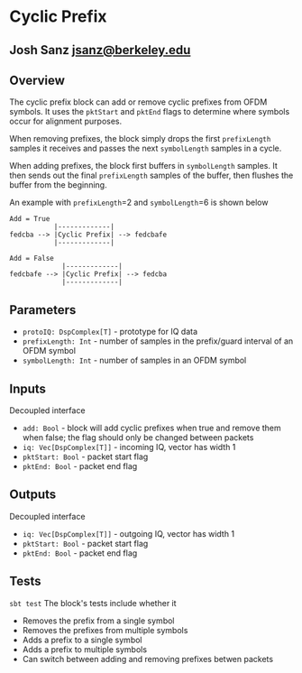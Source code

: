 # Cyclic Prefix
## Josh Sanz <jsanz@berkeley.edu>

## Overview
The cyclic prefix block can add or remove cyclic prefixes from OFDM symbols. 
It uses the `pktStart` and `pktEnd` flags to determine where symbols occur for alignment purposes.

When removing prefixes, the block simply drops the first `prefixLength` samples it receives and
passes the next `symbolLength` samples in a cycle.

When adding prefixes, the block first buffers in `symbolLength` samples. It then sends out the 
final `prefixLength` samples of the buffer, then flushes the buffer from the beginning.

An example with `prefixLength`=2 and `symbolLength`=6 is shown below
```
Add = True
           |-------------|
fedcba --> |Cyclic Prefix| --> fedcbafe
           |-------------|
           
Add = False
             |-------------|
fedcbafe --> |Cyclic Prefix| --> fedcba
             |-------------|
``` 

## Parameters
- `protoIQ: DspComplex[T]` - prototype for IQ data
- `prefixLength: Int` - number of samples in the prefix/guard interval of an OFDM symbol
- `symbolLength: Int` - number of samples in an OFDM symbol

## Inputs
Decoupled interface
- `add: Bool` - block will add cyclic prefixes when true and remove them when false; the flag should only be changed between packets
- `iq: Vec[DspComplex[T]]` - incoming IQ, vector has width 1
- `pktStart: Bool` - packet start flag
- `pktEnd: Bool` - packet end flag

## Outputs
Decoupled interface
- `iq: Vec[DspComplex[T]]` - outgoing IQ, vector has width 1
- `pktStart: Bool` - packet start flag
- `pktEnd: Bool` - packet end flag


## Tests
`sbt test`
The block's tests include whether it
- Removes the prefix from a single symbol
- Removes the prefixes from multiple symbols
- Adds a prefix to a single symbol
- Adds a prefix to multiple symbols
- Can switch between adding and removing prefixes betwen packets
